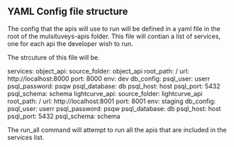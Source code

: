 ## YAML Config file structure
The config that the apis will use to run will be defined in a yaml file in the root of the mulsituveys-apis folder.
This file will contian a list of services, one for each api the developer wish to run.

The strcuture of this file will be.

services:
  object_api:
    source_folder: object_api
    root_path: /
    url: http://localhost:8000
    port: 8000
    env: dev
    db_config:
      psql_user: userr
      psql_password: psqw
      psql_database: db
      psql_host: host
      psql_port: 5432
      psql_schema: schema
  lightcurve_api:
    source_folder: lightcurve_api
    root_path: /
    url: http://localhost:8001
    port: 8001
    env: staging
    db_config:
      psql_user: userr
      psql_password: psqw
      psql_database: db
      psql_host: host
      psql_port: 5432
      psql_schema: schema


The run_all command will attempt to run all the apis that are included in the services list.


